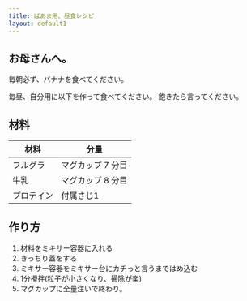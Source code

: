 ```yaml
---
title: ばあま用、昼食レシピ
layout: default1
---
```

## お母さんへ。
毎朝必ず、バナナを食べてください。

毎昼、自分用に以下を作って食べてください。
飽きたら言ってください。

## 材料

| 材料 | 分量 |
| --- | --- |
| フルグラ | マグカップ 7 分目 |
| 牛乳 | マグカップ 8 分目 |
| プロテイン | 付属さじ1　|

## 作り方

1. 材料をミキサー容器に入れる
1. きっちり蓋をする
1. ミキサー容器をミキサー台にカチっと言うまではめ込む
1. 1分攪拌(粒子が小さくなり、掃除が楽)
1. マグカップに全量注いで終わり。
